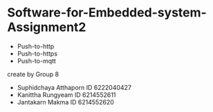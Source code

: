 # Software-for-Embedded-system-Assignment2
   - Push-to-http
   - Push-to-https
   - Push-to-mqtt

create by Group 8 
   - Suphidchaya  Atthaporn   ID  6222040427
   - Kanittha     Rungyeam    ID  6214552611
   - Jantakarn    Makma       ID  6214552620
